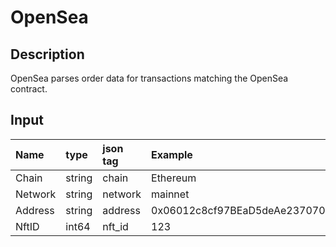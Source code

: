 # OpenSea

## Description

OpenSea parses order data for transactions matching the OpenSea contract.

## Input

| **Name** | **type** | **json tag** | **Example**                                |
|:---------|:---------|:-------------|:-------------------------------------------|
| Chain    | string   | chain        | Ethereum                                   |
| Network  | string   | network      | mainnet                                    |
| Address  | string   | address      | 0x06012c8cf97BEaD5deAe237070F9587f8E7A266d |
| NftID    | int64    | nft_id       | 123                                        |
